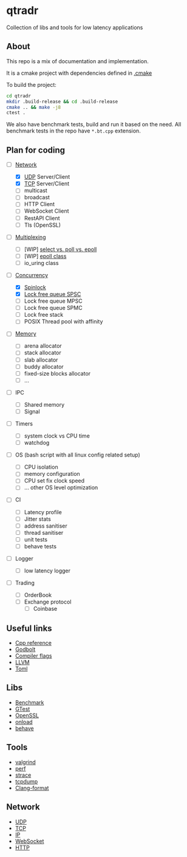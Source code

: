 # qtradr

Collection of libs and tools for low latency applications

## About

This repo is a mix of documentation and implementation.

It is a cmake project with dependencies defined in [.cmake](./.cmake/)


To build the project:

```bash
cd qtradr
mkdir .build-release && cd .build-release
cmake .. && make -j8
ctest .
```

We also have benchmark tests, build and run it based on the need.
All benchmark tests in the repo have `*.bt.cpp` extension.


## Plan for coding

- [ ] [Network](./network/README.md)

  - [x] [UDP](./network/inc/network/udp/README.md) Server/Client
  - [x] [TCP](./network/inc/network/tcp/README.md) Server/Client
  - [ ] multicast
  - [ ] broadcast
  - [ ] HTTP Client
  - [ ] WebSocket Client
  - [ ] RestAPI Client
  - [ ] Tls (OpenSSL)

- [ ] [Multiplexing](./multiplexing/README.md)

  - [ ] [WIP] [select vs. poll vs. epoll](./multiplexing/README.md)
  - [ ] [WIP] [epoll class](./multiplexing/inc/multiplexing/EPoll.hpp)
  - [ ] io_uring class

- [ ] [Concurrency](./concurrency/REAME.md)

  - [x] [Spinlock](./concurrency/inc/concurrency/spinlock.hpp)
  - [x] [Lock free queue SPSC](./concurrency/inc/concurrency/lfqueue/spsc.hpp)
  - [ ] Lock free queue MPSC
  - [ ] Lock free queue SPMC
  - [ ] Lock free stack
  - [ ] POSIX Thread pool with affinity

- [ ] [Memory](./memory/REAME.md)

  - [ ] arena allocator
  - [ ] stack allocator
  - [ ] slab allocator
  - [ ] buddy allocator
  - [ ] fixed-size blocks allocator
  - [ ] ...

- [ ] IPC

  - [ ] Shared memory
  - [ ] Signal

- [ ] Timers

  - [ ] system clock vs CPU time
  - [ ] watchdog

- [ ] OS (bash script with all linux config related setup)

  - [ ] CPU isolation
  - [ ] memory configuration
  - [ ] CPU set fix clock speed
  - [ ] ... other OS level optimization

- [ ] CI

  - [ ] Latency profile
  - [ ] Jitter stats
  - [ ] address sanitiser
  - [ ] thread sanitiser
  - [ ] unit tests
  - [ ] behave tests

- [ ] Logger

  - [ ] low latency logger

- [ ] Trading

  - [ ] OrderBook
  - [ ] Exchange protocol
    - [ ] Coinbase

## Useful links

- [Cpp reference](https://en.cppreference.com/w/)
- [Godbolt](https://godbolt.org/)
- [Compiler flags](https://caiorss.github.io/C-Cpp-Notes/compiler-flags-options.html)
- [LLVM](https://llvm.org/docs/CommandGuide/llvm-mca.html)
- [Toml](https://toml.io/en/)

## Libs

- [Benchmark](https://github.com/google/benchmark)
- [GTest](https://google.github.io/googletest/)
- [OpenSSL](https://www.openssl.org/docs/)
- [onload](https://github.com/Xilinx-CNS/onload)
- [behave](https://behave.readthedocs.io/en/stable/)

## Tools

- [valgrind](https://valgrind.org/)
- [perf](https://perf.wiki.kernel.org/index.php/Main_Page)
- [strace](https://strace.io/)
- [tcpdump](https://www.tcpdump.org/)
- [Clang-format](https://clang.llvm.org/docs/ClangFormat.html)

## Network

- [UDP](https://www.rfc-editor.org/rfc/rfc768)
- [TCP](https://www.rfc-editor.org/rfc/rfc761)
- [IP](https://www.rfc-editor.org/rfc/rfc760)
- [WebSocket](https://www.rfc-editor.org/rfc/rfc6455)
- [HTTP](https://www.rfc-editor.org/rfc/rfc2616)
